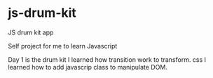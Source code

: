 # js-drum-kit
JS drum kit app 

Self project for me to learn Javascript

Day 1 is the drum kit
I learned how transition work to transform. css
I learned how to add javascrip class to manipulate DOM. 

